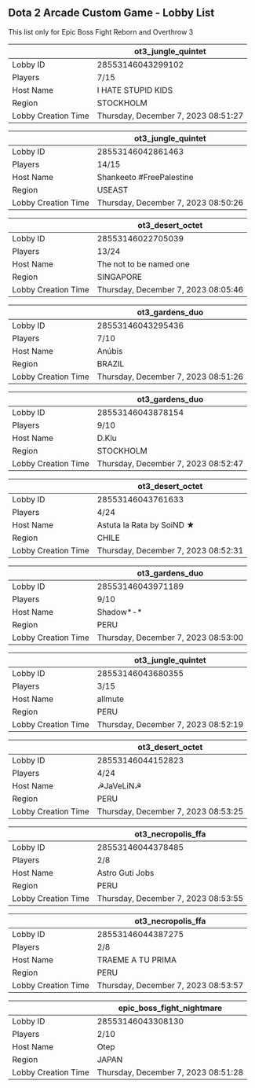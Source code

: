 ## Dota 2 Arcade Custom Game - Lobby List

This list only for Epic Boss Fight Reborn and Overthrow 3

|  | ot3_jungle_quintet |
| ------ | ------ |
| Lobby ID | 28553146043299102 |
| Players | 7/15 |
| Host Name | I HATE STUPID KIDS |
| Region | STOCKHOLM |
| Lobby Creation Time | Thursday, December 7, 2023 08:51:27 |


|  | ot3_jungle_quintet |
| ------ | ------ |
| Lobby ID | 28553146042861463 |
| Players | 14/15 |
| Host Name | Shankeeto #FreePalestine |
| Region | USEAST |
| Lobby Creation Time | Thursday, December 7, 2023 08:50:26 |


|  | ot3_desert_octet |
| ------ | ------ |
| Lobby ID | 28553146022705039 |
| Players | 13/24 |
| Host Name | The not to be named one |
| Region | SINGAPORE |
| Lobby Creation Time | Thursday, December 7, 2023 08:05:46 |


|  | ot3_gardens_duo |
| ------ | ------ |
| Lobby ID | 28553146043295436 |
| Players | 7/10 |
| Host Name | Anúbis |
| Region | BRAZIL |
| Lobby Creation Time | Thursday, December 7, 2023 08:51:26 |


|  | ot3_gardens_duo |
| ------ | ------ |
| Lobby ID | 28553146043878154 |
| Players | 9/10 |
| Host Name | D.Klu |
| Region | STOCKHOLM |
| Lobby Creation Time | Thursday, December 7, 2023 08:52:47 |


|  | ot3_desert_octet |
| ------ | ------ |
| Lobby ID | 28553146043761633 |
| Players | 4/24 |
| Host Name | Astuta la Rata by SoiND ★ |
| Region | CHILE |
| Lobby Creation Time | Thursday, December 7, 2023 08:52:31 |


|  | ot3_gardens_duo |
| ------ | ------ |
| Lobby ID | 28553146043971189 |
| Players | 9/10 |
| Host Name | Shadow*-* |
| Region | PERU |
| Lobby Creation Time | Thursday, December 7, 2023 08:53:00 |


|  | ot3_jungle_quintet |
| ------ | ------ |
| Lobby ID | 28553146043680355 |
| Players | 3/15 |
| Host Name | allmute |
| Region | PERU |
| Lobby Creation Time | Thursday, December 7, 2023 08:52:19 |


|  | ot3_desert_octet |
| ------ | ------ |
| Lobby ID | 28553146044152823 |
| Players | 4/24 |
| Host Name | ☭JaVeLiN☭ |
| Region | PERU |
| Lobby Creation Time | Thursday, December 7, 2023 08:53:25 |


|  | ot3_necropolis_ffa |
| ------ | ------ |
| Lobby ID | 28553146044378485 |
| Players | 2/8 |
| Host Name | Astro Guti Jobs |
| Region | PERU |
| Lobby Creation Time | Thursday, December 7, 2023 08:53:55 |


|  | ot3_necropolis_ffa |
| ------ | ------ |
| Lobby ID | 28553146044387275 |
| Players | 2/8 |
| Host Name | TRAEME A TU PRIMA |
| Region | PERU |
| Lobby Creation Time | Thursday, December 7, 2023 08:53:57 |


|  | epic_boss_fight_nightmare |
| ------ | ------ |
| Lobby ID | 28553146043308130 |
| Players | 2/10 |
| Host Name | Otep |
| Region | JAPAN |
| Lobby Creation Time | Thursday, December 7, 2023 08:51:28 |


